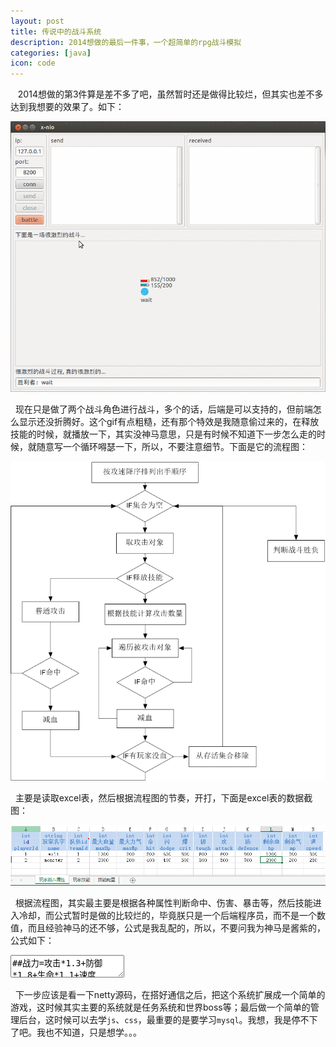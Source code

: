 ```yaml
---
layout: post
title: 传说中的战斗系统
description: 2014想做的最后一件事，一个超简单的rpg战斗模拟
categories: [java]
icon: code
---
```


&nbsp;&nbsp; 2014想做的第3件算是差不多了吧，虽然暂时还是做得比较烂，但其实也差不多达到我想要的效果了。如下：

<img src="/images/20141224/fight.gif" alt="战斗系统效果图" />

&nbsp;&nbsp;现在只是做了两个战斗角色进行战斗，多个的话，后端是可以支持的，但前端怎么显示还没折腾好。这个gif有点粗糙，还有那个特效是我随意偷过来的，在释放技能的时候，就播放一下，其实没神马意思，只是有时候不知道下一步怎么走的时候，就随意写一个循环嘚瑟一下，所以，不要注意细节。下面是它的流程图：

<img src="/images/20141224/fight-flow-chart.png" alt="战斗系统流程图" />

&nbsp;&nbsp;主要是读取excel表，然后根据流程图的节奏，开打，下面是excel表的数据截图：

<img src="/images/20141224/fight-excel-data.png" alt="战斗数据来源截图" />

&nbsp;&nbsp;根据流程图，其实最主要是根据各种属性判断命中、伤害、暴击等，然后技能进入冷却，而公式暂时是做的比较烂的，毕竟朕只是一个后端程序员，而不是一个数值，而且经验神马的还不够，公式是我乱配的，所以，不要问我为神马是酱紫的，公式如下：

<textarea name="code" class="html" >
##战力=攻击*1.3+防御*1.8+生命*1.1+速度*0.5+命中*1+闪避*1+暴击*2.1+韧性*2.1
#attack:攻击
#defense
#hp
#speed
#hit
#dodge
#crit
#tough
playerScore=#{attack} * 1.3 + #{defense} * 1.8 + #{hp} * 1.1 + #{speed} * 0.5 + #{hit} * 1 + #{dodge} * 1 + #{crit} * 2.1 + #{tough} * 2.1


##=========================战斗命中============================
##命中概率10000则表示100%命中
##命中概率=基础命中率 + (攻击方命中值 - 防御方的闪避值) * 1.1 + (攻击方战力 - 防御方战力)
#attackHit:攻击方命中值
#enemyDodge:防御方的闪避值
#srcScore:攻击方战力
#enemyScore:防御方战力
hitRate=9000 + (#{attackHit} - #{enemyDodge}) * 1.1 + #{srcScore} - #{enemyScore}

##=========================战斗暴击============================
##暴击概率10000则表示100%暴击
##暴击概率=攻击方的暴击值 - 防御方的韧性值
#attackCrit:攻击方的暴击值
#enemyTough:防御方的韧性值
critRate=#{attackCrit} - #{enemyTough}

##=========================战斗伤害============================
##总公式=(攻方的攻击力 * 0.9 / (1 + 防方的防御力 * 0.1)) * 技能加成
#srcAttack:攻方的攻击力
#enemyDefense:防方的防御力
#skillHurt:技能附加伤害
hurt=(#{srcAttack} * 0.9 / (1 + #{enemyDefense} * 0.1)) * #{skillHurt}
</textarea>

&nbsp;&nbsp;下一步应该是看一下netty源码，在搭好通信之后，把这个系统扩展成一个简单的游戏，这时候其实主要的系统就是任务系统和世界boss等；最后做一个简单的管理后台，这时候可以去学<code>js</code>、<code>css</code>，最重要的是要学习<code>mysql</code>。我想，我是停不下了吧。我也不知道，只是想学。。。
